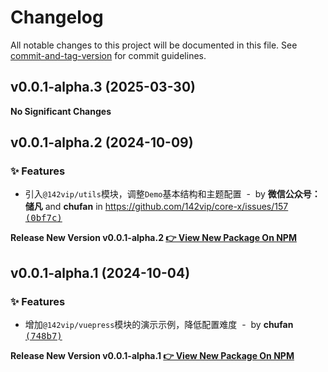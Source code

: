# Changelog

All notable changes to this project will be documented in this file. See [commit-and-tag-version](https://github.com/absolute-version/commit-and-tag-version) for commit guidelines.

<!-- #region recent-alpha -->

## v0.0.1-alpha.3 (2025-03-30)

**No Significant Changes**

## v0.0.1-alpha.2 (2024-10-09)

### ✨ Features

- 引入`@142vip/utils`模块，调整`Demo`基本结构和主题配置 &nbsp;-&nbsp; by **微信公众号：储凡** and **chufan** in https://github.com/142vip/core-x/issues/157 [<samp>(0bf7c)</samp>](https://github.com/142vip/core-x/commit/0bf7c90)

**Release New Version v0.0.1-alpha.2 [👉 View New Package On NPM](https://www.npmjs.com/package/vuepress-demo)**

## v0.0.1-alpha.1 (2024-10-04)

### ✨ Features

- 增加`@142vip/vuepress`模块的演示示例，降低配置难度 &nbsp;-&nbsp; by **chufan** [<samp>(748b7)</samp>](https://github.com/142vip/core-x/commit/748b7d0)

**Release New Version v0.0.1-alpha.1 [👉 View New Package On NPM](https://www.npmjs.com/package/vuepress-demo)**

<!-- #endregion recent-alpha -->
